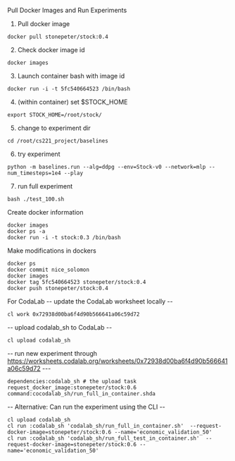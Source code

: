 
Pull Docker Images and Run Experiments
1. Pull docker image
```
docker pull stonepeter/stock:0.4
```
2. Check docker image id
```
docker images
```
3. Launch container bash with image id
```
docker run -i -t 5fc540664523 /bin/bash
```
4. (within container) set $STOCK_HOME
```
export STOCK_HOME=/root/stock/
```
5. change to experiment dir
```
cd /root/cs221_project/baselines
```
6. try experiment
```
python -m baselines.run --alg=ddpg --env=Stock-v0 --network=mlp --num_timesteps=1e4 --play
```
7. run full experiment
```
bash ./test_100.sh
```

Create docker information
```
docker images
docker ps -a
docker run -i -t stock:0.3 /bin/bash
```
Make modifications in dockers
```
docker ps
docker commit nice_solomon
docker images
docker tag 5fc540664523 stonepeter/stock:0.4
docker push stonepeter/stock:0.4
```

For CodaLab
-- update the CodaLab worksheet locally --
```
cl work 0x72938d00ba6f4d90b566641a06c59d72
```
-- upload codalab_sh to CodaLab --
```
cl upload codalab_sh
```
-- run new experiment through https://worksheets.codalab.org/worksheets/0x72938d00ba6f4d90b566641a06c59d72 ---
```
dependencies:codalab_sh # the upload task
request_docker_image:stonepeter/stock:0.6
command:cocodalab_sh/run_full_in_container.shda
```

-- Alternative: Can run the experiment using the CLI --
```
cl upload codalab_sh
cl run :codalab_sh 'codalab_sh/run_full_in_container.sh'  --request-docker-image=stonepeter/stock:0.6 --name='economic_validation_50'
cl run :codalab_sh 'codalab_sh/run_full_test_in_container.sh'  --request-docker-image=stonepeter/stock:0.6 --name='economic_validation_50'
```
